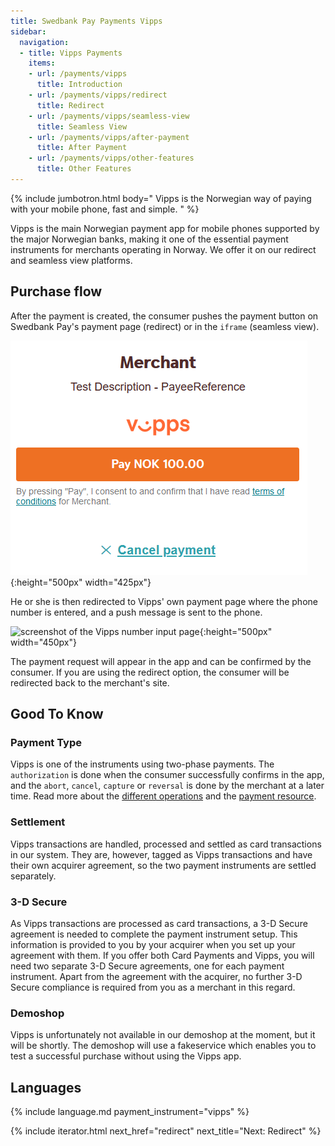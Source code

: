 ```yaml
---
title: Swedbank Pay Payments Vipps
sidebar:
  navigation:
  - title: Vipps Payments
    items:
    - url: /payments/vipps
      title: Introduction
    - url: /payments/vipps/redirect
      title: Redirect
    - url: /payments/vipps/seamless-view
      title: Seamless View
    - url: /payments/vipps/after-payment
      title: After Payment
    - url: /payments/vipps/other-features
      title: Other Features
---
```



{% include jumbotron.html body=" Vipps is the Norwegian way of paying with your
mobile phone, fast and simple. " %}

Vipps is the main Norwegian payment app for mobile phones supported by the major
Norwegian banks, making it one of the essential payment instruments for
merchants operating in Norway. We offer it on our redirect and seamless view
platforms.

## Purchase flow

After the payment is created, the consumer pushes the payment button on Swedbank Pay's
payment page (redirect) or in the `iframe` (seamless view).

![screenshot of the first Vipps redirect page][vipps-redirect]{:height="500px" width="425px"}

He or she is then redirected to Vipps' own payment
page where the phone number is entered, and a push message is sent to the phone.

![screenshot of the Vipps number input page][vipps-number-input]{:height="500px" width="450px"}

The payment request will appear in the app and can be confirmed by the consumer.
If you are using the redirect option, the consumer will be redirected back to
the merchant's site.

## Good To Know

### Payment Type

Vipps is one of the instruments using two-phase payments. The `authorization` is
done when the consumer successfully confirms in the app, and the `abort`,
`cancel`, `capture` or `reversal` is done by the merchant at a later time. Read
more about the [different operations][after-payment] and the [payment
resource][payment-resource].

### Settlement

Vipps transactions are handled, processed and settled as card transactions in
our system. They are, however, tagged as Vipps transactions and have their own
acquirer agreement, so the two payment instruments are settled separately.

### 3-D Secure

As Vipps transactions are processed as card transactions, a 3-D Secure agreement
is needed to complete the payment instrument setup. This information is provided
to you by your acquirer when you set up your agreement with them. If you offer
both Card Payments and Vipps, you will need two separate 3-D Secure agreements, one for
each payment instrument. Apart from the agreement with the acquirer, no further
3-D Secure compliance is required from you as a merchant in this regard.

### Demoshop

Vipps is unfortunately not available in our demoshop at the moment, but it will
be shortly. The demoshop will use a fakeservice which enables you to test a
successful purchase without using the Vipps app.

## Languages

{% include language.md payment_instrument="vipps" %}

{% include iterator.html  next_href="redirect" next_title="Next: Redirect" %}

[payment-resource]: /payments/vipps/other-features#payment-resource
[after-payment]: /payments/vipps/after-payment#operations
[capture]: /payments/vipps/after-payment#captures
[cancel]: /payments/vipps/after-payment#cancellations
[vipps-redirect]: /assets/img/payments/vipps-redirect-en.png
[vipps-number-input]: /assets/img/payments/vipps-number-input-en.png

